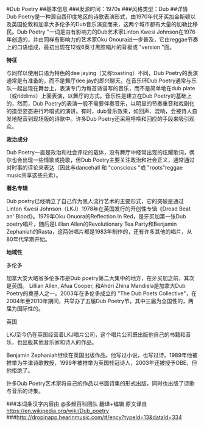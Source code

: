 #Dub Poetry
##基本信息
###发源时间：1970s
###风格类型：Dub
##详情
Dub
Poetry是一种源自西印度地区的诗歌表演形式，由1970年代牙买加金斯顿以及英国伦敦和加拿大多伦多的Dub音乐演变而来，这两个城市都有大量的加勒比移民。Dub
Poetry "一词是由有影响力的Dub艺术家Linton Kwesi Johnson在1976年创造的，并由同样有影响力的艺术家Oku
Onoura进一步普及，它由reggae节奏上的口语组成，最初出现在12或6英寸黑胶唱片的背板或 "version "面。



**特征**

与同样以使用口语为特色的dee jaying（又称toasting）不同，Dub Poetry的表演通常是有准备的，而不是舞厅dee
jay的即兴聊天。在音乐环Dub Poetry通常与乐队一起出现在舞台上，表演专门为每首诗谱写的音乐，而不是简单地在dub
plate（或riddims）上面表演，以舞厅的方式。音乐性是建立在Dub Poetry的基础上的，然而，Dub
Poetry的表演一般不需要伴奏音乐，以明显的节奏重音和戏剧化的造型姿态进行吟唱式的演讲。有时，dub音乐效果，如回声、混响，会被诗人自发地配音到现场版的诗歌中。许多Dub
Poetry还采用呼唤和回应的手段来吸引观众。



**政治成分**

Dub Poetry一直是政治和社会评论的载体，没有舞厅中经常出现的炫耀歌词，偶尔也会出现一些情歌或挽歌，但Dub
Poetry主要关注政治和社会正义，通常通过对时事的评论来表达（因此与dancehall 和 "conscious "或 "roots"reggae
music共享这些元素）。



**著名专辑**

Dub poetry已经确立了自己作为黑人流行艺术的主要形式，它的突破是通过Linton Kwesi
Johnson（LKJ）1978年在英国发行的开创性专辑《Dread Beat an' Blood》。1979年Oku Onuora的Reflection
In Red，是牙买加第一张Dub poetry唱片，随后是Lillian Allen的Revolutionary Tea Party和Benjamin
Zephaniah的Rasta，这两张唱片都是1983年制作的，还有许多其他的唱片，从80年代早期开始。



**地域性**

多伦多

加拿大安大略省多伦多市是Dub poetry第二大集中的地方，在牙买加之前，其次是英国。 Lillian Allen, Afua Cooper,
和Ahdri Zhina Mandiela是加拿大Dub Poetry的奠基人之一。2003年在多伦多成立的 "The Dub Poets
Collective"，在2004年至2010年期间，共举办了五届Dub Poetry节，其中三届为全国性的，两届为国际性的。



英国

LKJ至今仍在英国经营着LKJ唱片公司，这个唱片公司既出版他自己的书籍和音乐，也出版其他音乐家和诗人的作品。



Benjamin
Zephaniah继续在英国出版作品。他写过小说，也写过诗。1989年他被推举为牛津诗歌教授，1999年被推举为英国桂冠诗人，2003年还被授予OBE，但他拒绝了。



许多Dub Poetry艺术家将自己的作品以书面诗集的形式出版，同时也出版了诗歌与音乐的诗集。

###本词条汉字内容由 @多频百科团队 翻译+编辑
原文译自 https://en.wikipedia.org/wiki/Dub_poetry
###http://dropinapp.hearinmusic.com/#/ency?typeId=13&dataId=334
